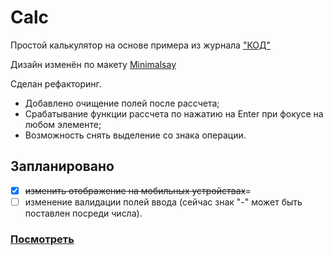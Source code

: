 # Сalc

Простой калькулятор на основе примера из журнала ["КОД"](https://thecode.media/test-calc/)

Дизайн изменён по макету [Minimalsay](https://www.behance.net/minimalsay/)

Сделан рефакторинг.

- Добавлено очищение полей после рассчета;
- Срабатывание функции рассчета по нажатию на Enter при фокусе на любом элементе;
- Возможность снять выделение со знака операции.

## Запланировано

- [x] ~~изменить отображение на мобильных устройствах~~=
- [ ] изменение валидации полей ввода (сейчас знак "-" может быть поставлен посреди числа).

### [Посмотреть](https://dariajurr.github.io/calc/) ###
